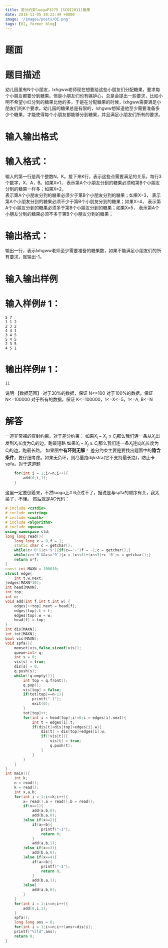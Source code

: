 ```yaml
---
title: 差分约束luoguP3275 [SCOI2011]糖果
date: 2018-11-05 20:23:49 +0800
image: '/images/posts/OI.png'
tags: [OI, former blog]
---
```


# 题面
# 题目描述
幼儿园里有N个小朋友，lxhgww老师现在想要给这些小朋友们分配糖果，要求每个小朋友都要分到糖果。但是小朋友们也有嫉妒心，总是会提出一些要求，比如小明不希望小红分到的糖果比他的多，于是在分配糖果的时候，lxhgww需要满足小朋友们的K个要求。幼儿园的糖果总是有限的，lxhgww想知道他至少需要准备多少个糖果，才能使得每个小朋友都能够分到糖果，并且满足小朋友们所有的要求。

#  输入输出格式
#  输入格式：
输入的第一行是两个整数N，K。接下来K行，表示这些点需要满足的关系，每行3个数字，X，A，B。如果X=1， 表示第A个小朋友分到的糖果必须和第B个小朋友分到的糖果一样多；如果X=2，  
表示第A个小朋友分到的糖果必须少于第B个小朋友分到的糖果；如果X=3，
表示第A个小朋友分到的糖果必须不少于第B个小朋友分到的糖果；如果X=4，
表示第A个小朋友分到的糖果必须多于第B个小朋友分到的糖果；如果X=5，
表示第A个小朋友分到的糖果必须不多于第B个小朋友分到的糖果；


#  输出格式：
输出一行，表示lxhgww老师至少需要准备的糖果数，如果不能满足小朋友们的所有要求，就输出-1。

# 输入输出样例
#  输入样例# 1： 
```
5 7
1 1 2
2 3 2
4 4 1
3 4 5
5 4 5
2 3 5
4 5 1
```
#  输出样例# 1： 
```
11
```
说明
【数据范围】
对于30%的数据，保证 N<=100
对于100%的数据，保证 N<=100000
对于所有的数据，保证 K<=100000，1<=X<=5，1<=A, B<=N
# 解答
一道非常裸的查封约束。对于差分约束：
如果$X_i-X_j\leq C_i$那么我们连一条从$X_j$出发到$X_i$长度为$C_i$的边，跑最短路
如果$X_i-X_j\geq C_i$那么我们连一条$X_j$连向$X_i$长度为$C_i$的边，跑最长路。
如果图中**有环则无解**！
差分约束主要是要找出题面中的**隐含条件**，要仔细考虑。如果无负环，则尽量跑dijkstra(它不支持最长路)，防止卡spfa。对于这道题
```cpp
	for(int i = 1;i<=n;i++){
		add(0,i,1);
	}
```
这里一定要倒着来，不然luogu上# 6点过不了，据说是与spfa的顺序有关，我太菜了，不懂。
然后就是AC代码：
```cpp
# include <cstdio>
# include <cstring>
# include <cmath>
# include <algorithm>
# include <queue>
using namespace std;
long long read(){
	long long x = 0,f = 1;
	static char c = getchar();
	while(c<'0'||c>'9'){if(c=='-')f = -1;c = getchar();}
	while(c>='0'&&c<='9'){x = (x<<1)+(x<<3)+c-'0';c = getchar();}
	return x*f;
}
const int MAXN = 100010;
struct edge{
    int t,w,next;
}edges[MAXN*10];
int head[MAXN];
int top;
int n;
void add(int f,int t,int w) {
    edges[++top].next = head[f];
    edges[top].t = t;
    edges[top].w = w;
    head[f] = top;
}
int dis[MAXN];
int tot[MAXN];
bool vis[MAXN];
void spfa(){
	memset(vis,false,sizeof(vis));
	queue<int> q;
	int s = 0;
	vis[s] = true;
	dis[s] = 0;
	q.push(s);
	while(!q.empty()){
		int top = q.front();
		q.pop();
		vis[top] = false;
		if(tot[top]==n-1){
			printf("-1");
			exit(0);
		}
		tot[top]++;
		for(int i = head[top];i!=0;i = edges[i].next){
			int t = edges[i].t;
			if(dis[t]<dis[top]+edges[i].w){
				dis[t] = dis[top]+edges[i].w;
				if(!vis[t]){
					vis[t] = true;
					q.push(t);
				}
			}
		}
	}
}
int main(){
	int k;
	n = read();
	k = read();
	int x,a,b;
	for(int i = 1;i<=k;i++){
		x= read(),a = read(),b = read();
		if(x==1){
			add(a,b,0);
			add(b,a,0);
		}else if(x==2){
			if(a==b){
				printf("-1");
				return 0;
			}
			add(a,b,1);
		}else if(x==3){
			add(b,a,0);
		}else if(x==4){
			if(a==b){
				printf("-1");
				return 0;
			}
			add(b,a,1);
		}else{
			add(a,b,0);
		}
	}
	for(int i = 1;i<=n;i++){
		add(0,i,1);
	}
	spfa();
	long long ans = 0;
	for(int i = 1;i<=n;i++)ans+=dis[i];
	printf("%lld",ans);
	return 0;
}
```